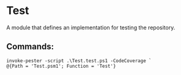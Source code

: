 Test
======
A module that defines an implementation for testing the repository.

Commands:
---------
```
invoke-pester -script .\Test.test.ps1 -CodeCoverage `
@{Path = 'Test.psm1'; Function = 'Test'}
```